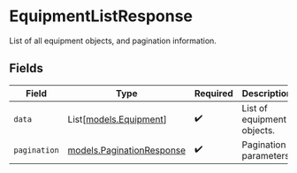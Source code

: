 # EquipmentListResponse

List of all equipment objects, and pagination information.


## Fields

| Field                                                        | Type                                                         | Required                                                     | Description                                                  |
| ------------------------------------------------------------ | ------------------------------------------------------------ | ------------------------------------------------------------ | ------------------------------------------------------------ |
| `data`                                                       | List[[models.Equipment](../models/equipment.md)]             | :heavy_check_mark:                                           | List of equipment objects.                                   |
| `pagination`                                                 | [models.PaginationResponse](../models/paginationresponse.md) | :heavy_check_mark:                                           | Pagination parameters.                                       |